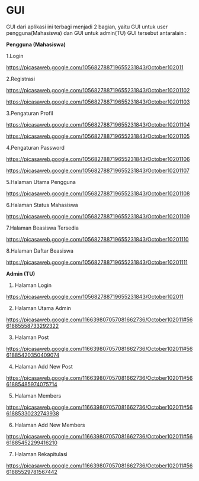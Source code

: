 # GUI #
GUI dari aplikasi ini terbagi menjadi 2 bagian, yaitu GUI untuk user pengguna(Mahasiswa) dan GUI untuk admin(TU)
GUI tersebut antaralain :

**Pengguna (Mahasiswa)**

1.Login

https://picasaweb.google.com/105682788719655231843/October102011

2.Registrasi

https://picasaweb.google.com/105682788719655231843/October10201102

https://picasaweb.google.com/105682788719655231843/October10201103

3.Pengaturan Profil

https://picasaweb.google.com/105682788719655231843/October10201104

https://picasaweb.google.com/105682788719655231843/October10201105

4.Pengaturan Password

https://picasaweb.google.com/105682788719655231843/October10201106

https://picasaweb.google.com/105682788719655231843/October10201107

5.Halaman Utama Pengguna

https://picasaweb.google.com/105682788719655231843/October10201108

6.Halaman Status Mahasiswa

https://picasaweb.google.com/105682788719655231843/October10201109

7.Halaman Beasiswa Tersedia

https://picasaweb.google.com/105682788719655231843/October10201110

8.Halaman Daftar Beasiswa

https://picasaweb.google.com/105682788719655231843/October10201111


**Admin (TU)**

1. Halaman Login

https://picasaweb.google.com/105682788719655231843/October102011

2. Halaman Utama Admin

https://picasaweb.google.com/116639807057081662736/October102011#5661885558733292322

3. Halaman Post

https://picasaweb.google.com/116639807057081662736/October102011#5661885420350409074

4. Halaman Add New Post

https://picasaweb.google.com/116639807057081662736/October102011#5661885485974075714

5. Halaman Members

https://picasaweb.google.com/116639807057081662736/October102011#5661885330232743938

6. Halaman Add New Members

https://picasaweb.google.com/116639807057081662736/October102011#5661885452299416210

7. Halaman Rekapitulasi

https://picasaweb.google.com/116639807057081662736/October102011#5661885529781567442